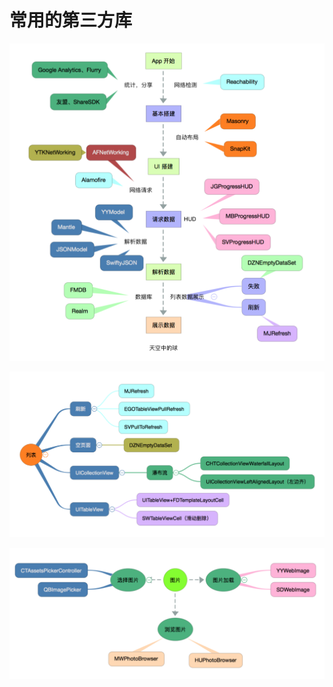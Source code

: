 # 常用的第三方库

![基本流程使用的第三方轮子](media/14702276025220/%E5%9F%BA%E6%9C%AC%E6%B5%81%E7%A8%8B%E4%BD%BF%E7%94%A8%E7%9A%84%E7%AC%AC%E4%B8%89%E6%96%B9%E8%BD%AE%E5%AD%90.png)


![列表相关的轮子](media/14702276025220/%E5%88%97%E8%A1%A8%E7%9B%B8%E5%85%B3%E7%9A%84%E8%BD%AE%E5%AD%90.png)



![图片相关的轮子](media/14702276025220/%E5%9B%BE%E7%89%87%E7%9B%B8%E5%85%B3%E7%9A%84%E8%BD%AE%E5%AD%90.png)

